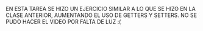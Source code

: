 EN ESTA TAREA SE HIZO UN EJERCICIO SIMILAR A LO QUE SE HIZO EN LA CLASE ANTERIOR, AUMENTANDO EL USO DE GETTERS Y SETTERS.
NO SE PUDO HACER EL VIDEO POR FALTA DE LUZ :(
